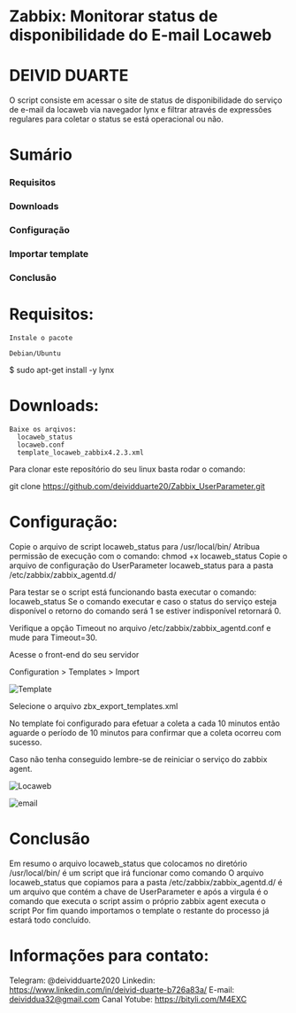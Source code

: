 # Zabbix: Monitorar status de disponibilidade do E-mail Locaweb

# DEIVID DUARTE

O script consiste em acessar o site de status de disponibilidade do serviço de e-mail da locaweb via navegador lynx e filtrar através de expressões regulares para coletar
o status se está operacional ou não.

# Sumário

   ### Requisitos
   ### Downloads
   ### Configuração
   ### Importar template
   ### Conclusão

# Requisitos:

    Instale o pacote

    Debian/Ubuntu

$ sudo apt-get install -y lynx
    
# Downloads:
  
    Baixe os arqivos:
      locaweb_status
      locaweb.conf
      template_locaweb_zabbix4.2.3.xml

Para clonar este reposítório do seu linux basta rodar o comando:

git clone https://github.com/deividduarte20/Zabbix_UserParameter.git

# Configuração:

Copie o arquivo de script locaweb_status para /usr/local/bin/
Atribua permissão de execução com o comando: chmod +x locaweb_status
Copie o arquivo de configuração do UserParameter locaweb_status para a pasta /etc/zabbix/zabbix_agentd.d/

Para testar se o script está funcionando basta executar o comando:
  locaweb_status
Se o comando executar e caso o status do serviço esteja disponível o retorno do comando será 1 se estiver indisponível retornará 0.

Verifique a opção Timeout no arquivo /etc/zabbix/zabbix_agentd.conf e mude para Timeout=30.
 
 Acesse o front-end do seu servidor       

Configuration > Templates > Import


![Template](https://github.com/deividduarte20/Zabbix_UserParameter/blob/master/Template.png)


Selecione o arquivo zbx_export_templates.xml

No template foi configurado para efetuar a coleta a cada 10 minutos então aguarde o período de 10 minutos para confirmar que a coleta ocorreu com 
sucesso.

Caso não tenha conseguido lembre-se de reiniciar o serviço do zabbix agent.

![Locaweb](https://github.com/deividduarte20/Zabbix_UserParameter/blob/master/Locaweb.png)

![email](https://github.com/deividduarte20/Zabbix_UserParameter/blob/master/email.png)

# Conclusão

Em resumo o arquivo locaweb_status que colocamos no diretório /usr/local/bin/ é um script que irá funcionar como comando
O arquivo locaweb_status que copiamos para a pasta /etc/zabbix/zabbix_agentd.d/ é um arquivo que contém a chave de UserParameter e após a virgula é o comando que
executa o script assim o próprio zabbix agent executa o script
Por fim quando importamos o template o restante do processo já estará todo concluído.


# Informações para contato:

Telegram: @deividduarte2020
Linkedin: https://www.linkedin.com/in/deivid-duarte-b726a83a/
E-mail: deividdua32@gmail.com
Canal Yotube: https://bityli.com/M4EXC

